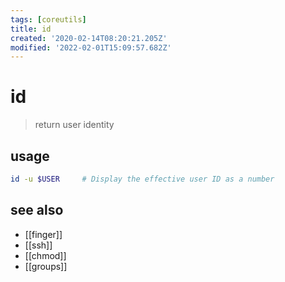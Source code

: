 ```yaml
---
tags: [coreutils]
title: id
created: '2020-02-14T08:20:21.205Z'
modified: '2022-02-01T15:09:57.682Z'
---
```


# id

> return user identity

## usage

```sh
id -u $USER     # Display the effective user ID as a number
```

## see also

- [[finger]]
- [[ssh]]
- [[chmod]]
- [[groups]]
